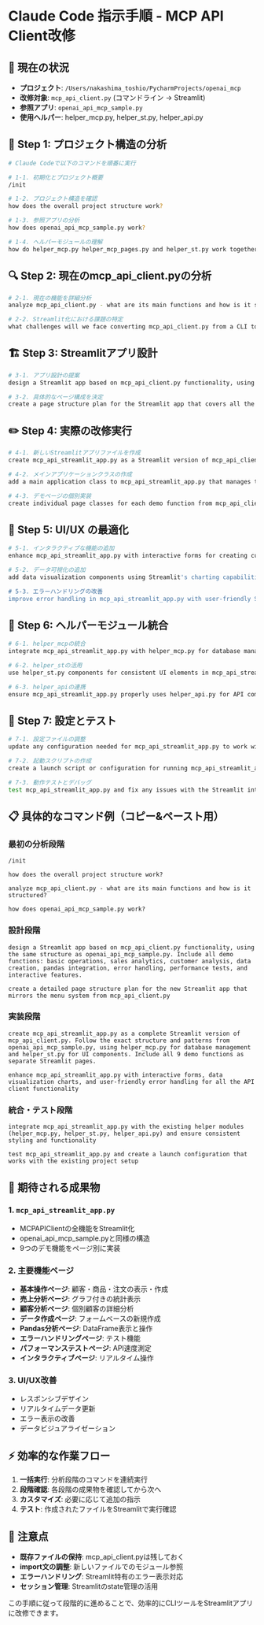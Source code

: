 # Claude Code 指示手順 - MCP API Client改修

## 📝 現在の状況
- **プロジェクト**: `/Users/nakashima_toshio/PycharmProjects/openai_mcp`
- **改修対象**: `mcp_api_client.py` (コマンドライン → Streamlit)
- **参照アプリ**: `openai_api_mcp_sample.py`
- **使用ヘルパー**: helper_mcp.py, helper_st.py, helper_api.py

## 🚀 Step 1: プロジェクト構造の分析

```bash
# Claude Codeで以下のコマンドを順番に実行

# 1-1. 初期化とプロジェクト概要
/init

# 1-2. プロジェクト構造を確認
how does the overall project structure work?

# 1-3. 参照アプリの分析
how does openai_api_mcp_sample.py work?

# 1-4. ヘルパーモジュールの理解
how do helper_mcp.py helper_mcp_pages.py and helper_st.py work together?
```

## 🔍 Step 2: 現在のmcp_api_client.pyの分析

```bash
# 2-1. 現在の機能を詳細分析
analyze mcp_api_client.py - what are its main functions and how is it structured?

# 2-2. Streamlit化における課題の特定
what challenges will we face converting mcp_api_client.py from a CLI tool to a Streamlit app?
```

## 🏗️ Step 3: Streamlitアプリ設計

```bash
# 3-1. アプリ設計の提案
design a Streamlit app based on mcp_api_client.py functionality, using the same structure as openai_api_mcp_sample.py

# 3-2. 具体的なページ構成を決定
create a page structure plan for the Streamlit app that covers all the demo functions from mcp_api_client.py
```

## ✏️ Step 4: 実際の改修実行

```bash
# 4-1. 新しいStreamlitアプリファイルを作成
create mcp_api_streamlit_app.py as a Streamlit version of mcp_api_client.py, following the structure of openai_api_mcp_sample.py

# 4-2. メインアプリケーションクラスの作成
add a main application class to mcp_api_streamlit_app.py that manages the API client functionality with Streamlit UI

# 4-3. デモページの個別実装
create individual page classes for each demo function from mcp_api_client.py (basic operations, sales analytics, customer analysis, etc.)
```

## 🎨 Step 5: UI/UX の最適化

```bash
# 5-1. インタラクティブな機能の追加
enhance mcp_api_streamlit_app.py with interactive forms for creating customers and orders

# 5-2. データ可視化の追加
add data visualization components using Streamlit's charting capabilities for sales stats and analytics

# 5-3. エラーハンドリングの改善
improve error handling in mcp_api_streamlit_app.py with user-friendly Streamlit error messages
```

## 🧩 Step 6: ヘルパーモジュール統合

```bash
# 6-1. helper_mcpの統合
integrate mcp_api_streamlit_app.py with helper_mcp.py for database management

# 6-2. helper_stの活用
use helper_st.py components for consistent UI elements in mcp_api_streamlit_app.py

# 6-3. helper_apiの連携
ensure mcp_api_streamlit_app.py properly uses helper_api.py for API communication
```

## 🔧 Step 7: 設定とテスト

```bash
# 7-1. 設定ファイルの調整
update any configuration needed for mcp_api_streamlit_app.py to work with the existing project setup

# 7-2. 起動スクリプトの作成
create a launch script or configuration for running mcp_api_streamlit_app.py

# 7-3. 動作テストとデバッグ
test mcp_api_streamlit_app.py and fix any issues with the Streamlit interface
```

## 📋 具体的なコマンド例（コピー&ペースト用）

### 最初の分析段階
```
/init

how does the overall project structure work?

analyze mcp_api_client.py - what are its main functions and how is it structured?

how does openai_api_mcp_sample.py work?
```

### 設計段階
```
design a Streamlit app based on mcp_api_client.py functionality, using the same structure as openai_api_mcp_sample.py. Include all demo functions: basic operations, sales analytics, customer analysis, data creation, pandas integration, error handling, performance tests, and interactive features.

create a detailed page structure plan for the new Streamlit app that mirrors the menu system from mcp_api_client.py
```

### 実装段階
```
create mcp_api_streamlit_app.py as a complete Streamlit version of mcp_api_client.py. Follow the exact structure and patterns from openai_api_mcp_sample.py, using helper_mcp.py for database management and helper_st.py for UI components. Include all 9 demo functions as separate Streamlit pages.

enhance mcp_api_streamlit_app.py with interactive forms, data visualization charts, and user-friendly error handling for all the API client functionality
```

### 統合・テスト段階
```
integrate mcp_api_streamlit_app.py with the existing helper modules (helper_mcp.py, helper_st.py, helper_api.py) and ensure consistent styling and functionality

test mcp_api_streamlit_app.py and create a launch configuration that works with the existing project setup
```

## 🎯 期待される成果物

### 1. `mcp_api_streamlit_app.py`
- MCPAPIClientの全機能をStreamlit化
- openai_api_mcp_sample.pyと同様の構造
- 9つのデモ機能をページ別に実装

### 2. 主要機能ページ
- **基本操作ページ**: 顧客・商品・注文の表示・作成
- **売上分析ページ**: グラフ付きの統計表示
- **顧客分析ページ**: 個別顧客の詳細分析
- **データ作成ページ**: フォームベースの新規作成
- **Pandas分析ページ**: DataFrame表示と操作
- **エラーハンドリングページ**: テスト機能
- **パフォーマンステストページ**: API速度測定
- **インタラクティブページ**: リアルタイム操作

### 3. UI/UX改善
- レスポンシブデザイン
- リアルタイムデータ更新
- エラー表示の改善
- データビジュアライゼーション

## ⚡ 効率的な作業フロー

1. **一括実行**: 分析段階のコマンドを連続実行
2. **段階確認**: 各段階の成果物を確認してから次へ
3. **カスタマイズ**: 必要に応じて追加の指示
4. **テスト**: 作成されたファイルをStreamlitで実行確認

## 🚨 注意点

- **既存ファイルの保持**: mcp_api_client.pyは残しておく
- **import文の調整**: 新しいファイルでのモジュール参照
- **エラーハンドリング**: Streamlit特有のエラー表示対応
- **セッション管理**: Streamlitのstate管理の活用

この手順に従って段階的に進めることで、効率的にCLIツールをStreamlitアプリに改修できます。
